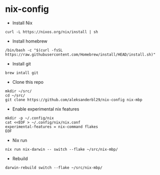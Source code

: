 # nix-config

- Install Nix
```{bash}
curl -L https://nixos.org/nix/install | sh
```

- Install homebrew

```{bash}
/bin/bash -c "$(curl -fsSL https://raw.githubusercontent.com/Homebrew/install/HEAD/install.sh)"
```

- Install git

```{bash}
brew intall git
```

- Clone this repo

```{bash}
mkdir ~/src/
cd ~/src/
git clone https://github.com/aleksanderbl29/nix-config nix-mbp
```

- Enable experimental nix features

```{bash}
mkdir -p ~/.config/nix
cat <<EOF > ~/.config/nix/nix.conf
experimental-features = nix-command flakes
EOF
```

- Nix run

```{bash}
nix run nix-darwin -- switch --flake ~/src/nix-mbp/
```

- Rebuild

```{bash}
darwin-rebuild switch --flake ~/src/nix-mbp/
```
